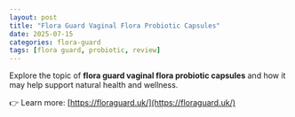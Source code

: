 ```yaml
---
layout: post
title: "Flora Guard Vaginal Flora Probiotic Capsules"
date: 2025-07-15
categories: flora-guard
tags: [flora guard, probiotic, review]
---
```


Explore the topic of **flora guard vaginal flora probiotic capsules** and how it may help support natural health and wellness.

👉 Learn more: [https://floraguard.uk/](https://floraguard.uk/)
